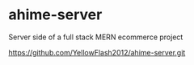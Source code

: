 # ahime-server
Server side of a full stack MERN ecommerce project

https://github.com/YellowFlash2012/ahime-server.git